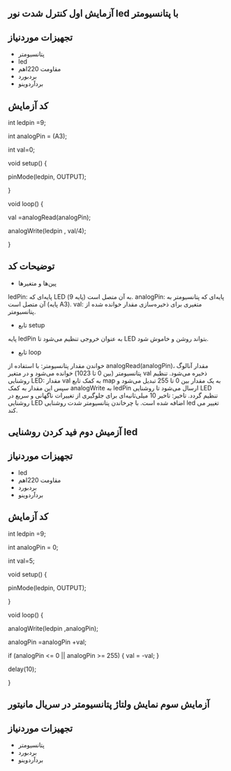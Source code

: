 ## آزمایش اول کنترل شدت نور led با پتانسیومتر
## تجهیزات موردنیاز
* پتانسیومتر
* led
* مقاومت 220اهم
* بردبورد
* بردآردوینو
## کد آزمایش
int ledpin =9;

int analogPin = (A3);

int val=0;

void setup() {

pinMode(ledpin, OUTPUT);

}

void loop() {

val =analogRead(analogPin);

analogWrite(ledpin , val/4);

}

## توضیحات کد
* پین‌ها و متغیرها

ledPin: پایه‌ای که LED به آن متصل است (پایه 9).
analogPin: پایه‌ای که پتانسیومتر به آن متصل است (پایه A3).
val: متغیری برای ذخیره‌سازی مقدار خوانده شده از پتانسیومتر.

* تابع setup

پایه ledPin به عنوان خروجی تنظیم می‌شود تا LED بتواند روشن و خاموش شود.

* تابع loop

خواندن مقدار پتانسیومتر: با استفاده از analogRead(analogPin)، مقدار آنالوگ پتانسیومتر (بین 0 تا 1023) خوانده می‌شود و در متغیر val ذخیره می‌شود.
تنظیم روشنایی LED: مقدار val به کمک تابع map به یک مقدار بین 0 تا 255 تبدیل می‌شود و سپس این مقدار به کمک analogWrite به ledPin ارسال می‌شود تا روشنایی LED تنظیم گردد.
 تاخیر: تاخیر 10 میلی‌ثانیه‌ای برای جلوگیری از تغییرات ناگهانی و سریع در روشنایی LED اضافه شده است.
 با چرخاندن پتانسیومتر شدت روشنایی led تغییر می کند.
## آزمیش دوم فید کردن روشنایی led 
## تجهیزات موردنیاز
* led
* مقاومت 220اهم
* بردبورد
* بردآردوینو
## کد آزمایش
int ledpin =9;

int analogPin = 0;

int val=5;

void setup() {

pinMode(ledpin, OUTPUT);

}

void loop() {

analogWrite(ledpin ,analogPin);

analogPin =analogPin +val;

if (analogPin <= 0 || analogPin >= 255)
{
  val = -val;
}

delay(10);

}
## آزمایش سوم نمایش ولتاژ پتانسیومتر در سریال مانیتور
## تجهیزات موردنیاز
* پتانسیومتر
* بردبورد
* بردآردوینو
